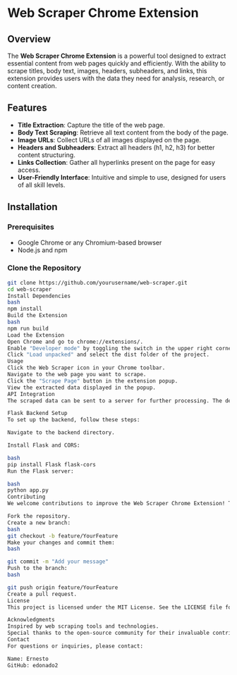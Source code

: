 # Web Scraper Chrome Extension

## Overview

The **Web Scraper Chrome Extension** is a powerful tool designed to extract essential content from web pages quickly and efficiently. With the ability to scrape titles, body text, images, headers, subheaders, and links, this extension provides users with the data they need for analysis, research, or content creation.

## Features

- **Title Extraction**: Capture the title of the web page.
- **Body Text Scraping**: Retrieve all text content from the body of the page.
- **Image URLs**: Collect URLs of all images displayed on the page.
- **Headers and Subheaders**: Extract all headers (h1, h2, h3) for better content structuring.
- **Links Collection**: Gather all hyperlinks present on the page for easy access.
- **User-Friendly Interface**: Intuitive and simple to use, designed for users of all skill levels.

## Installation

### Prerequisites

- Google Chrome or any Chromium-based browser
- Node.js and npm

### Clone the Repository

```bash
git clone https://github.com/yourusername/web-scraper.git
cd web-scraper
Install Dependencies
bash
npm install
Build the Extension
bash
npm run build
Load the Extension
Open Chrome and go to chrome://extensions/.
Enable "Developer mode" by toggling the switch in the upper right corner.
Click "Load unpacked" and select the dist folder of the project.
Usage
Click the Web Scraper icon in your Chrome toolbar.
Navigate to the web page you want to scrape.
Click the "Scrape Page" button in the extension popup.
View the extracted data displayed in the popup.
API Integration
The scraped data can be sent to a server for further processing. The default server endpoint is set to http://localhost:5000/scrape. Ensure you have a Flask backend running to handle the scraped data.

Flask Backend Setup
To set up the backend, follow these steps:

Navigate to the backend directory.

Install Flask and CORS:

bash
pip install Flask flask-cors
Run the Flask server:

bash
python app.py
Contributing
We welcome contributions to improve the Web Scraper Chrome Extension! To contribute:

Fork the repository.
Create a new branch:
bash
git checkout -b feature/YourFeature
Make your changes and commit them:
bash

git commit -m "Add your message"
Push to the branch:
bash

git push origin feature/YourFeature
Create a pull request.
License
This project is licensed under the MIT License. See the LICENSE file for details.

Acknowledgments
Inspired by web scraping tools and technologies.
Special thanks to the open-source community for their invaluable contributions.
Contact
For questions or inquiries, please contact:

Name: Ernesto
GitHub: edonado2